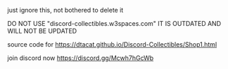 just ignore this, not bothered to delete it

DO NOT USE "discord-collectibles.w3spaces.com" IT IS OUTDATED AND WILL NOT BE UPDATED

source code for https://dtacat.github.io/Discord-Collectibles/Shop1.html

join discord now https://discord.gg/Mcwh7hGcWb
